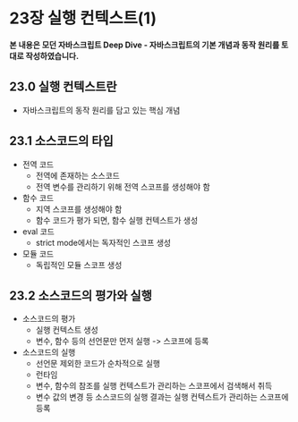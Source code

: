 # 23장 실행 컨텍스트(1)

**본 내용은 모던 자바스크립트 Deep Dive - 자바스크립트의 기본 개념과 동작 원리를 토대로 작성하였습니다.**

## 23.0 실행 컨텍스트란

* 자바스크립트의 동작 원리를 담고 있는 핵심 개념



## 23.1 소스코드의 타입

* 전역 코드
  * 전역에 존재하는 소스코드
  * 전역 변수를 관리하기 위해 전역 스코프를 생성해야 함
* 함수 코드
  * 지역 스코프를 생성해야 함
  * 함수 코드가 평가 되면, 함수 실행 컨텍스트가 생성
* eval 코드
  * strict mode에서는 독자적인 스코프 생성
* 모듈 코드
  * 독립적인 모듈 스코프 생성



## 23.2 소스코드의 평가와 실행

* 소스코드의 평가
  * 실행 컨텍스트 생성
  * 변수, 함수 등의 선언문만 먼저 실행 -> 스코프에 등록
* 소스코드의 실행
  * 선언문 제외한 코드가 순차적으로 실행
  * 런타임
  * 변수, 함수의 참조를 실행 컨텍스트가 관리하는 스코프에서 검색해서 취득
  * 변수 값의 변경 등 소스코드의 실행 결과는 실행 컨텍스트가 관리하는 스코프에 등록